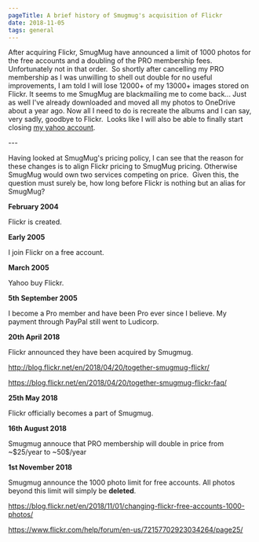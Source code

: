 ```yaml
---
pageTitle: A brief history of Smugmug's acquisition of Flickr
date: 2018-11-05
tags: general
---
```

<p>After acquiring Flickr, SmugMug have announced a limit of 1000 photos for the free accounts and a doubling of the PRO membership fees. Unfortunately not in that order.  So shortly after cancelling my PRO membership as I was unwilling to shell out double for no useful improvements, I am told I will lose 12000+ of my 13000+ images stored on Flickr. It seems to me SmugMug are blackmailing me to come back... Just as well I've already downloaded and moved all my photos to OneDrive about a year ago. Now all I need to do is recreate the albums and I can say, very sadly, goodbye to Flickr.  Looks like I will also be able to finally start closing <a href="/posts/2018/flickr-smugmug-and-yahoo/">my yahoo account</a>.</p>
---

<p>Having looked at SmugMug's pricing policy, I can see that the reason for these changes is to align Flickr pricing to SmugMug pricing. Otherwise SmugMug would own two services competing on price.  Given this, the question must surely be, how long before Flickr is nothing but an alias for SmugMug?</p>
<p><strong>February 2004</strong></p>
<p>Flickr is created.</p>
<p><strong>Early 2005</strong></p>
<p>I join Flickr on a free account.</p>
<p><strong>March 2005</strong></p>
<p>Yahoo buy Flickr.</p>
<p><strong>5th September 2005</strong></p>
<p>I become a Pro member and have been Pro ever since I believe. My payment through PayPal still went to Ludicorp.</p>
<p><strong>20th April 2018</strong></p>
<p>Flickr announced they have been acquired by Smugmug.</p>
<p><a href="http://blog.flickr.net/en/2018/04/20/together-smugmug-flickr/">http://blog.flickr.net/en/2018/04/20/together-smugmug-flickr/</a></p>
<p><a href="https://blog.flickr.net/en/2018/04/20/together-smugmug-flickr-faq/">https://blog.flickr.net/en/2018/04/20/together-smugmug-flickr-faq/</a></p>
<p><strong>25th May 2018</strong></p>
<p>Flickr officially becomes a part of Smugmug.</p>
<p><strong>16th August 2018</strong></p>
<p>Smugmug annouce that PRO membership will double in price from ~$25/year to ~50$/year</p>
<p><strong>1st November 2018</strong></p>
<p>Smugmug announce the 1000 photo limit for free accounts. All photos beyond this limit will simply be <strong>deleted</strong>.</p>
<p><a href="https://blog.flickr.net/en/2018/11/01/changing-flickr-free-accounts-1000-photos/">https://blog.flickr.net/en/2018/11/01/changing-flickr-free-accounts-1000-photos/</a></p>
<p><a href="https://www.flickr.com/help/forum/en-us/72157702923034264/page25/">https://www.flickr.com/help/forum/en-us/72157702923034264/page25/</a></p>